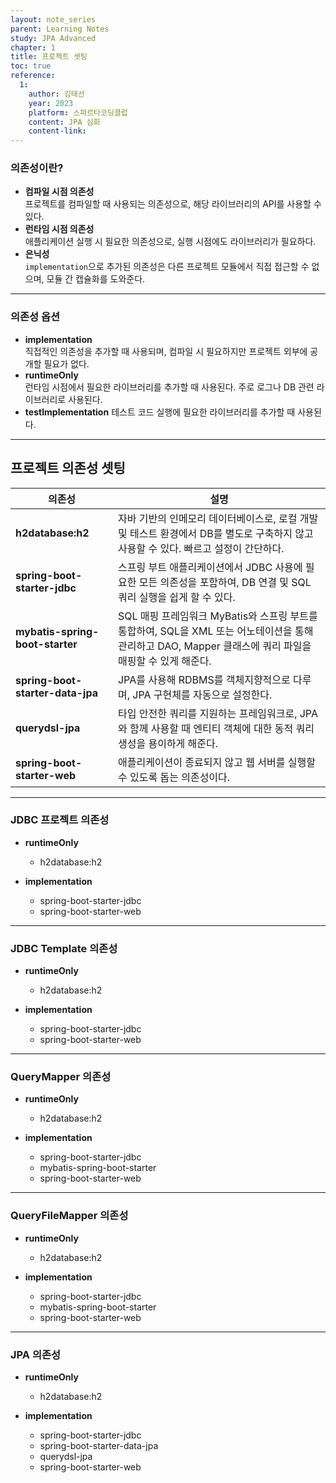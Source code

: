 ```yaml
---
layout: note_series
parent: Learning Notes
study: JPA Advanced
chapter: 1
title: 프로젝트 셋팅
toc: true
reference:
  1: 
    author: 김태선
    year: 2023
    platform: 스파르타코딩클럽
    content: JPA 심화
    content-link: 
---
```


### 의존성이란?
- **컴파일 시점 의존성**  
  프로젝트를 컴파일할 때 사용되는 의존성으로, 해당 라이브러리의 API를 사용할 수 있다.
- **런타임 시점 의존성**  
  애플리케이션 실행 시 필요한 의존성으로, 실행 시점에도 라이브러리가 필요하다.
- **은닉성**  
  `implementation`으로 추가된 의존성은 다른 프로젝트 모듈에서 직접 접근할 수 없으며, 모듈 간 캡슐화를 도와준다.

---

### 의존성 옵션
- **implementation**  
  직접적인 의존성을 추가할 때 사용되며, 컴파일 시 필요하지만 프로젝트 외부에 공개할 필요가 없다.
- **runtimeOnly**  
  런타임 시점에서 필요한 라이브러리를 추가할 때 사용된다. 주로 로그나 DB 관련 라이브러리로 사용된다.
- **testImplementation**
  테스트 코드 실행에 필요한 라이브러리를 추가할 때 사용된다.

---

## 프로젝트 의존성 셋팅

| **의존성**                         | **설명**                                                                                                            |
|------------------------------------|---------------------------------------------------------------------------------------------------------------------|
| **h2database:h2**                  | 자바 기반의 인메모리 데이터베이스로, 로컬 개발 및 테스트 환경에서 DB를 별도로 구축하지 않고 사용할 수 있다. 빠르고 설정이 간단하다. |
| **spring-boot-starter-jdbc**       | 스프링 부트 애플리케이션에서 JDBC 사용에 필요한 모든 의존성을 포함하여, DB 연결 및 SQL 쿼리 실행을 쉽게 할 수 있다.           |
| **mybatis-spring-boot-starter**    | SQL 매핑 프레임워크 MyBatis와 스프링 부트를 통합하여, SQL을 XML 또는 어노테이션을 통해 관리하고 DAO, Mapper 클래스에 쿼리 파일을 매핑할 수 있게 해준다. |
| **spring-boot-starter-data-jpa**   | JPA를 사용해 RDBMS를 객체지향적으로 다루며, JPA 구현체를 자동으로 설정한다.                                          |
| **querydsl-jpa**                   | 타입 안전한 쿼리를 지원하는 프레임워크로, JPA와 함께 사용할 때 엔티티 객체에 대한 동적 쿼리 생성을 용이하게 해준다.           |
| **spring-boot-starter-web**        | 애플리케이션이 종료되지 않고 웹 서버를 실행할 수 있도록 돕는 의존성이다.                                               |

---

### JDBC 프로젝트 의존성
- **runtimeOnly**
  - h2database:h2

- **implementation**
  - spring-boot-starter-jdbc
  - spring-boot-starter-web

---


### JDBC Template 의존성
- **runtimeOnly**
  - h2database:h2

- **implementation**
  - spring-boot-starter-jdbc
  - spring-boot-starter-web

---

### QueryMapper 의존성

- **runtimeOnly**
  - h2database:h2

- **implementation**
  - spring-boot-starter-jdbc
  - mybatis-spring-boot-starter
  - spring-boot-starter-web

---

### QueryFileMapper 의존성

- **runtimeOnly**
  - h2database:h2

- **implementation**
  - spring-boot-starter-jdbc
  - mybatis-spring-boot-starter
  - spring-boot-starter-web

---

### JPA 의존성

- **runtimeOnly**
  - h2database:h2

- **implementation**
  - spring-boot-starter-jdbc
  - spring-boot-starter-data-jpa
  - querydsl-jpa
  - spring-boot-starter-web
